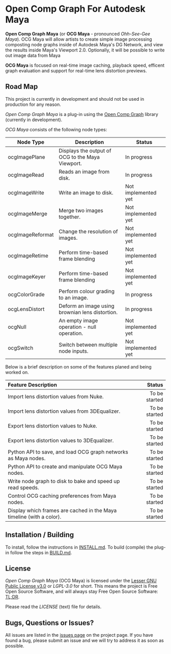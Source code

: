 # Open Comp Graph For Autodesk Maya

**Open Comp Graph Maya** (or **OCG Maya** - pronounced *Ohh-See-Gee
Maya*). OCG Maya will allow artists to create simple image processing
composting node graphs inside of Autodesk Maya's DG Network, and view
the results inside Maya's Viewport 2.0. Optionally, it will be
possible to write out image data from Maya

**OCG Maya** is focused on real-time image caching, playback speed,
efficent graph evaluation and support for real-time lens distortion
previews.

## Road Map

This project is currently in development and should not be used in
production for any reason.

*Open Comp Graph Maya* is a plug-in using the
[Open Comp Graph](https://github.com/david-cattermole/OpenCompGraph/)
library (currently in development).

*OCG Maya* consists of the following node types:

| Node Type        | Description                                      | Status              |
|------------------|--------------------------------------------------|---------------------|
| ocgImagePlane    | Displays the output of OCG to the Maya Viewport. | In progress         |
| ocgImageRead     | Reads an image from disk.                        | In progress         |
| ocgImageWrite    | Write an image to disk.                          | Not implemented yet |
| ocgImageMerge    | Merge two images together.                       | Not implemented yet |
| ocgImageReformat | Change the resolution of images.                 | Not implemented yet |
| ocgImageRetime   | Perform time-based frame blending                | Not implemented yet |
| ocgImageKeyer    | Perform time-based frame blending                | Not implemented yet |
| ocgColorGrade    | Perform colour grading to an image.              | In progress         |
| ocgLensDistort   | Deform an image using brownian lens distortion.  | In progress         |
| ocgNull          | An empty image operation - null operation.       | Not implemented yet |
| ocgSwitch        | Switch between multiple node inputs.             | Not implemented yet |

Below is a brief description on some of the features planed and being
worked on.

| Feature Description                                                  |        Status |
|:---------------------------------------------------------------------|--------------:|
| Import lens distortion values from Nuke.                             | To be started |
| Import lens distortion values from 3DEqualizer.                      | To be started |
| Export lens distortion values to Nuke.                               | To be started |
| Export lens distortion values to 3DEqualizer.                        | To be started |
| Python API to save, and load OCG graph networks as Maya nodes.       | To be started |
| Python API to create and manipulate OCG Maya nodes.                  | To be started |
| Write node graph to disk to bake and speed up read speeds.           | To be started |
| Control OCG caching preferences from Maya nodes.                     | To be started |
| Display which frames are cached in the Maya timeline (with a color). | To be started |

## Installation / Building

To install, follow the instructions in
[INSTALL.md](https://github.com/david-cattermole/OpenCompGraphMaya/blob/master/INSTALL.md).
To build (compile) the plug-in follow the steps in
[BUILD.md](https://github.com/david-cattermole/OpenCompGraphMaya/blob/master/BUILD.md).

## License

*Open Comp Graph Maya* (OCG Maya) is licensed under the
[Lesser GNU Public License v3.0](https://github.com/david-cattermole/OpenCompGraphMaya/blob/master/LICENSE)
or *LGPL-3.0* for short.
This means the project is Free Open Source Software, and will always
stay Free Open Source Software:
[TL;DR](https://www.tldrlegal.com/l/lgpl-3.0).

Please read the *LICENSE* (text) file for details.

## Bugs, Questions or Issues?

All issues are listed in the
[issues page](https://github.com/david-cattermole/OpenCompGraphMaya/issues)
on the project page. If you have found a bug, please submit an issue and we will
try to address it as soon as possible.
